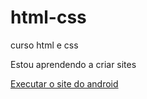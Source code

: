 # html-css
 curso html e css

Estou aprendendo a criar sites

<a href="https://cauan29.github.io/html-css/desafios/d10/android.html"> Executar o site do android </a>